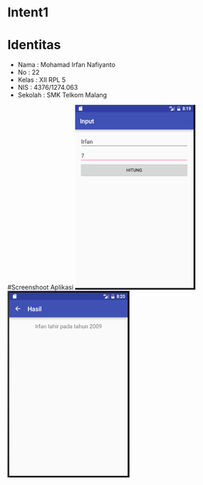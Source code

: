 # Intent1
# Identitas
* Nama : Mohamad Irfan Nafiyanto
* No : 22
* Kelas : XII RPL 5
* NIS : 4376/1274.063
* Sekolah : SMK Telkom Malang

#Screenshoot Aplikasi
![ss1](https://github.com/nafirfan/Intent1/blob/master/intent1.PNG)
![ss2](https://github.com/nafirfan/Intent1/blob/master/intent12.PNG)

